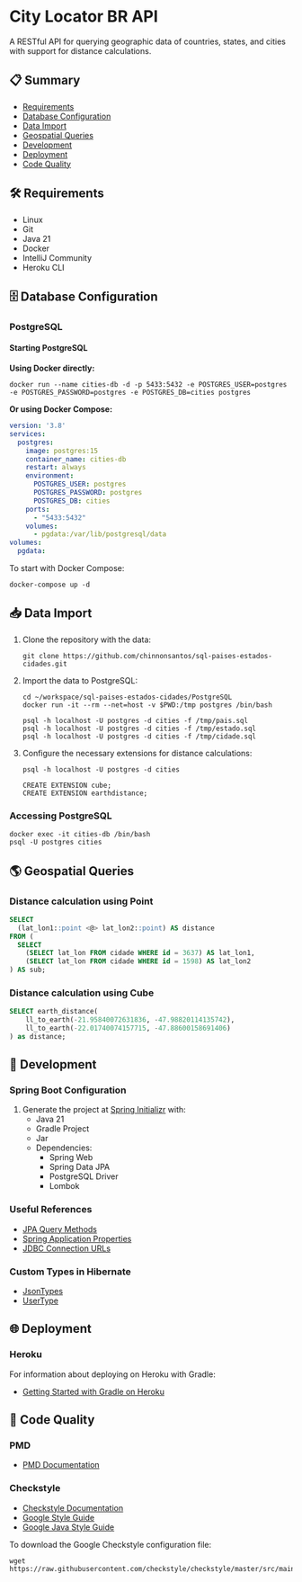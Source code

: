 # City Locator BR API

A RESTful API for querying geographic data of countries, states, and cities with support for distance calculations.

## 📋 Summary

- [Requirements](#requirements)
- [Database Configuration](#database-configuration)
- [Data Import](#data-import)
- [Geospatial Queries](#geospatial-queries)
- [Development](#development)
- [Deployment](#deployment)
- [Code Quality](#code-quality)

## 🛠️ Requirements

- Linux
- Git
- Java 21
- Docker
- IntelliJ Community
- Heroku CLI

## 🗄️ Database Configuration

### PostgreSQL

#### Starting PostgreSQL

**Using Docker directly:**

```shell
docker run --name cities-db -d -p 5433:5432 -e POSTGRES_USER=postgres -e POSTGRES_PASSWORD=postgres -e POSTGRES_DB=cities postgres
```

**Or using Docker Compose:**

```yaml
version: '3.8'
services:
  postgres:
    image: postgres:15
    container_name: cities-db
    restart: always
    environment:
      POSTGRES_USER: postgres
      POSTGRES_PASSWORD: postgres
      POSTGRES_DB: cities
    ports:
      - "5433:5432"
    volumes:
      - pgdata:/var/lib/postgresql/data
volumes:
  pgdata:
```

To start with Docker Compose:
```shell
docker-compose up -d
```

## 📥 Data Import

1. Clone the repository with the data:
   ```shell
   git clone https://github.com/chinnonsantos/sql-paises-estados-cidades.git
   ```

2. Import the data to PostgreSQL:
   ```shell
   cd ~/workspace/sql-paises-estados-cidades/PostgreSQL
   docker run -it --rm --net=host -v $PWD:/tmp postgres /bin/bash
   
   psql -h localhost -U postgres -d cities -f /tmp/pais.sql
   psql -h localhost -U postgres -d cities -f /tmp/estado.sql
   psql -h localhost -U postgres -d cities -f /tmp/cidade.sql
   ```

3. Configure the necessary extensions for distance calculations:
   ```shell
   psql -h localhost -U postgres -d cities
   
   CREATE EXTENSION cube;
   CREATE EXTENSION earthdistance;
   ```

### Accessing PostgreSQL

```shell
docker exec -it cities-db /bin/bash
psql -U postgres cities
```

## 🌎 Geospatial Queries

### Distance calculation using Point

```sql
SELECT
  (lat_lon1::point <@> lat_lon2::point) AS distance
FROM (
  SELECT
    (SELECT lat_lon FROM cidade WHERE id = 3637) AS lat_lon1,
    (SELECT lat_lon FROM cidade WHERE id = 1598) AS lat_lon2
) AS sub;
```

### Distance calculation using Cube

```sql
SELECT earth_distance(
    ll_to_earth(-21.95840072631836, -47.98820114135742), 
    ll_to_earth(-22.01740074157715, -47.88600158691406)
) as distance;
```

## 🚀 Development

### Spring Boot Configuration

1. Generate the project at [Spring Initializr](https://start.spring.io/) with:
   - Java 21
   - Gradle Project
   - Jar
   - Dependencies:
     - Spring Web
     - Spring Data JPA
     - PostgreSQL Driver
     - Lombok

### Useful References

- [JPA Query Methods](https://docs.spring.io/spring-data/jpa/docs/current/reference/html/#jpa.query-methods)
- [Spring Application Properties](https://docs.spring.io/spring-boot/docs/current/reference/html/appendix-application-properties.html)
- [JDBC Connection URLs](https://www.codejava.net/java-se/jdbc/jdbc-database-connection-url-for-common-databases)

### Custom Types in Hibernate

- [JsonTypes](https://github.com/vladmihalcea/hibernate-types)
- [UserType](https://docs.jboss.org/hibernate/orm/3.5/api/org/hibernate/usertype/UserType.html)

## 🌐 Deployment

### Heroku

For information about deploying on Heroku with Gradle:
- [Getting Started with Gradle on Heroku](https://devcenter.heroku.com/articles/getting-started-with-gradle-on-heroku)

## 🧪 Code Quality

### PMD
- [PMD Documentation](https://pmd.github.io/pmd-6.8.0/index.html)

### Checkstyle
- [Checkstyle Documentation](https://checkstyle.org/)
- [Google Style Guide](https://checkstyle.org/google_style.html)
- [Google Java Style Guide](http://google.github.io/styleguide/javaguide.html)

To download the Google Checkstyle configuration file:
```shell
wget https://raw.githubusercontent.com/checkstyle/checkstyle/master/src/main/resources/google_checks.xml
```
